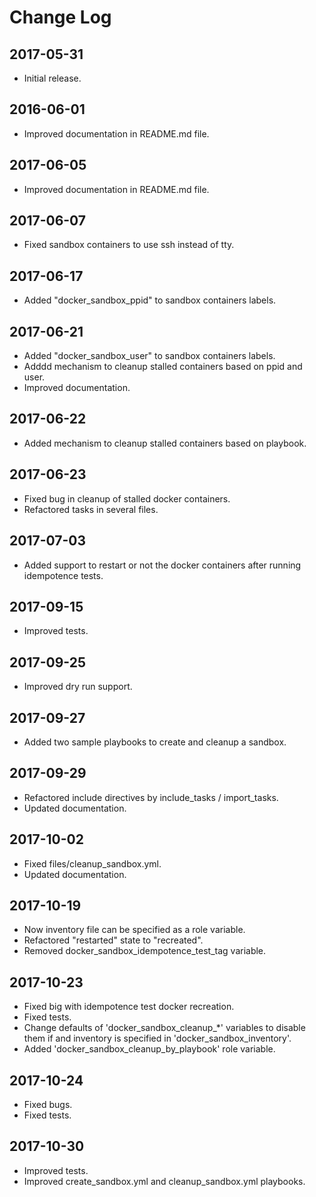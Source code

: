 # Change Log

## 2017-05-31

- Initial release.

## 2016-06-01

- Improved documentation in README.md file.

## 2017-06-05

- Improved documentation in README.md file.

## 2017-06-07

- Fixed sandbox containers to use ssh instead of tty.

## 2017-06-17

- Added "docker_sandbox_ppid" to sandbox containers labels.

## 2017-06-21

- Added "docker_sandbox_user" to sandbox containers labels.
- Adddd mechanism to cleanup stalled containers based on ppid and user.
- Improved documentation.

## 2017-06-22

- Added mechanism to cleanup stalled containers based on playbook.

## 2017-06-23

- Fixed bug in cleanup of stalled docker containers.
- Refactored tasks in several files.

## 2017-07-03

- Added support to restart or not the docker containers after running idempotence tests.

## 2017-09-15

- Improved tests.

## 2017-09-25

- Improved dry run support.

## 2017-09-27

- Added two sample playbooks to create and cleanup a sandbox.

## 2017-09-29

- Refactored include directives by include_tasks / import_tasks.
- Updated documentation.

## 2017-10-02

- Fixed files/cleanup_sandbox.yml.
- Updated documentation.

## 2017-10-19

- Now inventory file can be specified as a role variable.
- Refactored "restarted" state to "recreated".
- Removed docker_sandbox_idempotence_test_tag variable.

## 2017-10-23

- Fixed big with idempotence test docker recreation.
- Fixed tests.
- Change defaults of 'docker_sandbox_cleanup_*' variables to disable them if and inventory is specified in 'docker_sandbox_inventory'.
- Added 'docker_sandbox_cleanup_by_playbook' role variable.

## 2017-10-24

- Fixed bugs.
- Fixed tests.

## 2017-10-30

- Improved tests.
- Improved create_sandbox.yml and cleanup_sandbox.yml playbooks.
